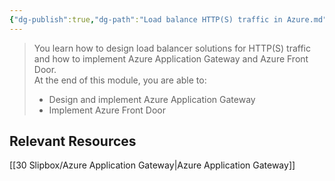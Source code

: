 ```yaml
---
{"dg-publish":true,"dg-path":"Load balance HTTP(S) traffic in Azure.md","permalink":"/load-balance-http-s-traffic-in-azure/","tags":["notes"]}
---
```



> You learn how to design load balancer solutions for HTTP(S) traffic and how to implement Azure Application Gateway and Azure Front Door.  
> At the end of this module, you are able to:
> - Design and implement Azure Application Gateway
> - Implement Azure Front Door

## Relevant Resources

[[30 Slipbox/Azure Application Gateway\|Azure Application Gateway]]
